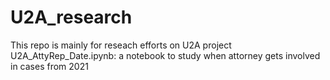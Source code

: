 # U2A_research
This repo is mainly for reseach efforts on U2A project
U2A_AttyRep_Date.ipynb: a notebook to study when attorney gets involved in cases from 2021
